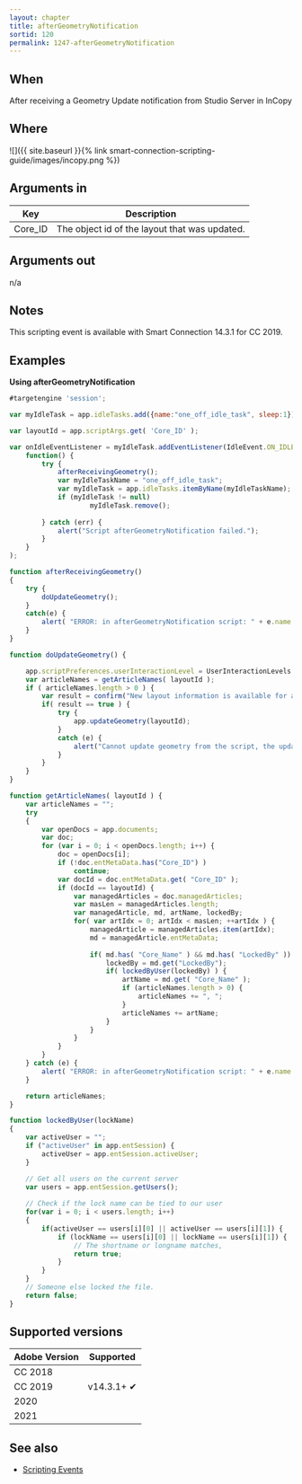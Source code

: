 ```yaml
---
layout: chapter
title: afterGeometryNotification
sortid: 120
permalink: 1247-afterGeometryNotification
---
```


## When

After receiving a Geometry Update notification from Studio Server in InCopy

## Where

![]({{ site.baseurl }}{% link smart-connection-scripting-guide/images/incopy.png %})

## Arguments in

|Key | Description |
|----|-------------|
|Core_ID |The object id of the layout that was updated.|

## Arguments out

n/a

## Notes

This scripting event is available with Smart Connection 14.3.1 for CC 2019.

## Examples

**Using afterGeometryNotification**

```javascript
#targetengine 'session';

var myIdleTask = app.idleTasks.add({name:"one_off_idle_task", sleep:1});

var layoutId = app.scriptArgs.get( 'Core_ID' );

var onIdleEventListener = myIdleTask.addEventListener(IdleEvent.ON_IDLE, 
	function() {
		try {
			afterReceivingGeometry();
			var myIdleTaskName = "one_off_idle_task";
			var myIdleTask = app.idleTasks.itemByName(myIdleTaskName); 
			if (myIdleTask != null)
					myIdleTask.remove();
	
		} catch (err) {
			alert("Script afterGeometryNotification failed.");
		}
	}
);

function afterReceivingGeometry()
{
	try {
        doUpdateGeometry();
    }
	catch(e) {
		alert( "ERROR: in afterGeometryNotification script: " + e.name + "\n\n" + e.message + "\n\nFound on line " + e.line );
	}
}

function doUpdateGeometry() {

    app.scriptPreferences.userInteractionLevel = UserInteractionLevels.INTERACT_WITH_ALL;
    var articleNames = getArticleNames( layoutId );
    if ( articleNames.length > 0 ) {
        var result = confirm("New layout information is available for article [ " + articleNames + " ]. " + "Do you want to update now?", false);
        if( result == true ) {
            try {
                app.updateGeometry(layoutId);
            }
            catch (e) {
                alert("Cannot update geometry from the script, the updateGeometry action have wrong layout id value. Please fix the script and try again.");
            }
        }
    }
}

function getArticleNames( layoutId ) {
	var articleNames = "";
	try
	{
		var openDocs = app.documents;
    	var doc;
     	for (var i = 0; i < openDocs.length; i++) {
       		doc = openDocs[i];
        	if (!doc.entMetaData.has("Core_ID") ) 
           		continue;
            var docId = doc.entMetaData.get( "Core_ID" );
            if (docId == layoutId) {
            	var managedArticles = doc.managedArticles;
            	var masLen = managedArticles.length;
            	var managedArticle, md, artName, lockedBy;
            	for( var artIdx = 0; artIdx < masLen; ++artIdx ) {
                	managedArticle = managedArticles.item(artIdx);
                	md = managedArticle.entMetaData;
            
                    if( md.has( "Core_Name" ) && md.has( "LockedBy" )) {
                        lockedBy = md.get("LockedBy");
						if( lockedByUser(lockedBy) ) {
                            artName = md.get( "Core_Name" );
                            if (articleNames.length > 0) {
                                articleNames += ", ";
                            }
                            articleNames += artName;
                        }
                    }
                }
            }
        }
    } catch (e) {
        alert( "ERROR: in afterGeometryNotification script: " + e.name + "\n\n" + e.message + "\n\nFound on line " + e.line );
    }

    return articleNames;
}

function lockedByUser(lockName)
{
    var activeUser = "";
	if ("activeUser" in app.entSession) {
		activeUser = app.entSession.activeUser;
	}

	// Get all users on the current server
	var users = app.entSession.getUsers();
	
	// Check if the lock name can be tied to our user
	for(var i = 0; i < users.length; i++)
	{
		if(activeUser == users[i][0] || activeUser == users[i][1]) {
            if (lockName == users[i][0] || lockName == users[i][1]) {
                // The shortname or longname matches,
                return true;
            }
        }
    }
	// Someone else locked the file.
	return false;
}
```

## Supported versions

| Adobe Version | Supported |
|---------------|-----------|
| CC 2018       |          |
| CC 2019       | v14.3.1+ ✔         |
| 2020          |          |
| 2021          |          |

## See also

* [Scripting Events](./index.md)